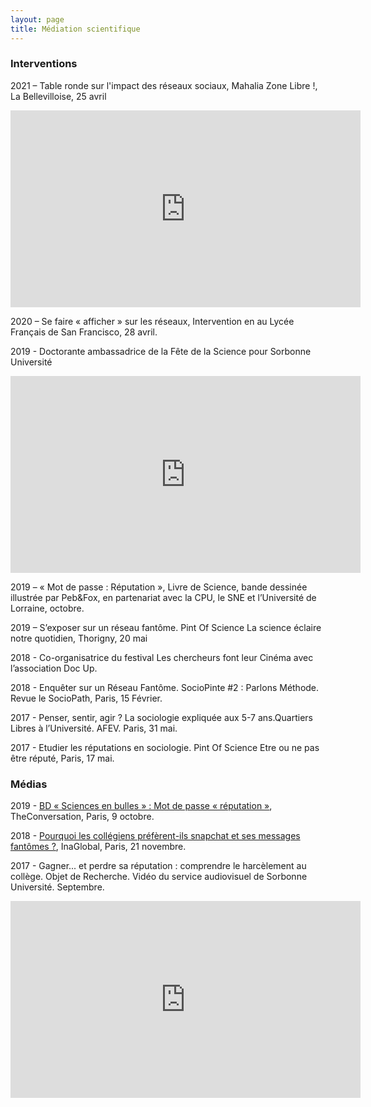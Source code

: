 ```yaml
---
layout: page
title: Médiation scientifique
---
```


### Interventions

2021 – Table ronde sur l'impact des réseaux sociaux,  Mahalia Zone Libre !, La Bellevilloise, 25 avril

<iframe width="560" height="315" src="https://youtu.be/uxwij8sWM3M" title="YouTube video player" frameborder="0" allow="accelerometer; autoplay; clipboard-write; encrypted-media; gyroscope; picture-in-picture" allowfullscreen></iframe>


2020 – Se faire « afficher » sur les réseaux, Intervention en au Lycée Français de San Francisco, 28 avril.

2019 - Doctorante ambassadrice de la Fête de la Science pour Sorbonne Université

<iframe width="560" height="315" src="https://www.youtube.com/embed/TS53MWJyBPA" title="YouTube video player" frameborder="0" allow="accelerometer; autoplay; clipboard-write; encrypted-media; gyroscope; picture-in-picture" allowfullscreen></iframe>

2019 – « Mot de passe : Réputation », Livre de Science, bande dessinée illustrée par Peb&Fox, en partenariat avec la CPU, le SNE et l’Université de Lorraine, octobre.

2019 – S’exposer sur un réseau fantôme. Pint Of Science La science éclaire notre quotidien, Thorigny, 20 mai

2018 - Co-organisatrice du festival Les chercheurs font leur Cinéma avec l’association Doc Up.

2018 - Enquêter sur un Réseau Fantôme. SocioPinte #2 : Parlons Méthode. Revue le SocioPath, Paris, 15 Février.

2017 - Penser, sentir, agir ? La sociologie expliquée aux 5-7 ans.Quartiers Libres à l’Université. AFEV. Paris, 31 mai.

2017 - Etudier les réputations en sociologie. Pint Of Science Etre ou ne pas être réputé, Paris, 17 mai.

### Médias  

2019 - [BD « Sciences en bulles » : Mot de passe « réputation »](https://theconversation.com/bd-sciences-en-bulles-mot-de-passe-reputation-124921), TheConversation, Paris, 9 octobre.


2018 - [Pourquoi les collégiens préfèrent-ils snapchat et ses messages fantômes ?](https://www.inaglobal.fr/pourquoi-les-collegiens-preferent-ils-snapchat-et-ses-messages-fantomes), InaGlobal, Paris, 21 novembre.


2017 - Gagner... et perdre sa réputation : comprendre le harcèlement au collège. Objet de Recherche. Vidéo du service audiovisuel de Sorbonne Université. Septembre.

<iframe width="560" height="315" src="https://www.youtube.com/embed/QChT5wCes94" title="YouTube video player" frameborder="0" allow="accelerometer; autoplay; clipboard-write; encrypted-media; gyroscope; picture-in-picture" allowfullscreen></iframe>


